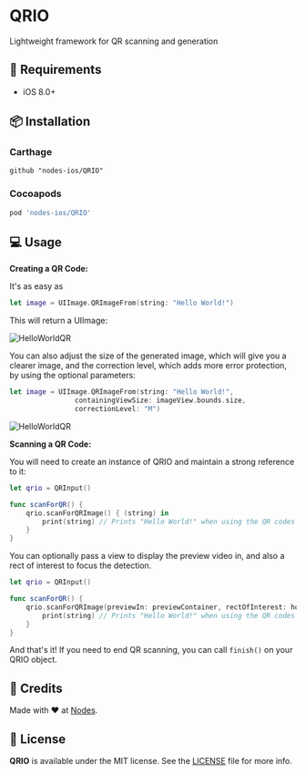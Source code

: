 # QRIO
Lightweight framework for QR scanning and generation


## 📝 Requirements

* iOS 8.0+

## 📦 Installation

### Carthage
~~~
github "nodes-ios/QRIO"
~~~

### Cocoapods
~~~bash
pod 'nodes-ios/QRIO'
~~~

## 💻 Usage
**Creating a QR Code:**

It's as easy as

~~~swift
let image = UIImage.QRImageFrom(string: "Hello World!")
~~~

This will return a UIImage:

![HelloWorldQR](https://raw.githubusercontent.com/nodes-ios/QRIO/master/HelloWorldQR.png)

You can also adjust the size of the generated image, which will give you a clearer image, and the correction level, which adds more error protection, by using the optional parameters:

~~~swift
let image = UIImage.QRImageFrom(string: "Hello World!",
				containingViewSize: imageView.bounds.size,
				correctionLevel: "M")
~~~

![HelloWorldQR](https://raw.githubusercontent.com/nodes-ios/QRIO/master/HelloWorldQR2.png)


**Scanning a QR Code:**

You will need to create an instance of QRIO and maintain a strong reference to it:

~~~swift
let qrio = QRInput()

func scanForQR() {
	qrio.scanForQRImage() { (string) in
		print(string) // Prints "Hello World!" when using the QR codes above
	}
}
~~~

You can optionally pass a view to display the preview video in, and also a rect of interest to focus the detection.

~~~swift
let qrio = QRInput()

func scanForQR() {
	qrio.scanForQRImage(previewIn: previewContainer, rectOfInterest: hotspotView.frame) { (string) in
		print(string) // Prints "Hello World!" when using the QR codes above
	}
}
~~~

And that's it! If you need to end QR scanning, you can call `finish()` on your QRIO object.


## 👥 Credits
Made with ❤️ at [Nodes](http://nodesagency.com).

## 📄 License
**QRIO** is available under the MIT license. See the [LICENSE](https://raw.githubusercontent.com/nodes-ios/QRIO/master/LICENSE) file for more info.
